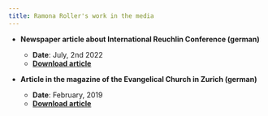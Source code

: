 ```yaml
---
title: Ramona Roller's work in the media
---
```


- **Newspaper article about International Reuchlin Conference (german)**
  - **Date**: July, 2nd 2022<br>
  - <a href="/team/ramona_roller/data/2022-07-02_Reuchlin_PZ.pdf">**Download article**</a>



- **Article in the magazine of the Evangelical Church in Zurich (german)**
  - **Date**: February, 2019<br>
  - <a href="/team/ramona_roller/data/2019-02_notabene.pdf">**Download article**</a>
<!---{{< embed-pdf url="./team/ramona_roller/data/2023-10-01_scoop.pdf" >}}--->
